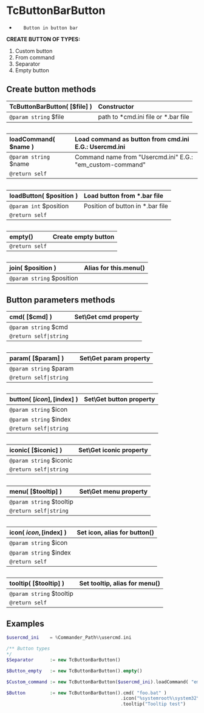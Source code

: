 # TcButtonBarButton   *        Button in button bar  __CREATE BUTTON OF TYPES:__  1. Custom button  2. From command  3. Separator  4. Empty button  ## Create button methods  | __TcButtonBarButton__( [$file] )    |Constructor    |  |:---    |:---    |  |`@param string` $file    |path to \*cmd.ini file or \*.bar file    |  ##  | __loadCommand__( $name ) |Load command as button from cmd.ini E.G.: Usercmd.ini    |  |:---    |:---    |  |`@param string` $name    |Command name from "Usercmd.ini" E.G.: "em_custom-command"    |  |`@return self`    |    |  ##  | __loadButton__( $position )    |Load button from \*.bar file    |  |:---    |:---    |  |`@param int` $position    |Position of button in \*.bar file    |  |`@return self`    |    |  ##  | __empty__()    |Create empty button    |  |:---    |:---    |  |`@return self`    |    |  ##  | __join__( $position )    |Alias for this.menu()    |  |:---    |:---    |  |`@param string` $position    |    |  ## Button parameters methods  | __cmd__( [$cmd] )    |Set\Get cmd property    |  |:---    |:---    |  |`@param string` $cmd    |    |  |`@return self\|string`    |    |  ##  | __param__( [$param] )    |Set\Get param property    |  |:---    |:---    |  |`@param string` $param    |    |  |`@return self\|string`    |    |  ##  | __button__( [$icon], [$index] )    |Set\Get button property    |  |:---    |:---    |  |`@param string` $icon    |    |  |`@param string` $index    |    |  |`@return self\|string`    |    |  ##  | __iconic__( [$iconic] )    |Set\Get iconic property    |  |:---    |:---    |  |`@param string` $iconic    |    |  |`@return self\|string`    |    |  ##  | __menu__( [$tooltip] )    |Set\Get menu property    |  |:---    |:---    |  |`@param string` $tooltip    |    |  |`@return self\|string`    |    |  ##  | __icon__( $icon, [$index] )    |Set icon, alias for button()    |  |:---    |:---    |  |`@param string` $icon    |    |  |`@param string` $index    |    |  |`@return self`    |    |  ##  | __tooltip__( [$tooltip] )    |Set tooltip, alias for menu()    |  |:---    |:---    |  |`@param string` $tooltip    |    |  |`@return self`    |    |  ## Examples  
``` php
$usercmd_ini	= %Commander_Path%\usercmd.ini/** Button types*/$Separator      := new TcButtonBarButton()
$Button_empty   := new TcButtonBarButton().empty()
$Custom_command := new TcButtonBarButton($usercmd_ini).loadCommand( "em_TestTcButtonBar" )
$Button         := new TcButtonBarButton().cmd( "foo.bat" )
                                          .icon("%systemroot%\system32\shell32.dll", 43)
                                          .tooltip("Tooltip test")
```    